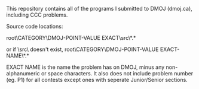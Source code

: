 This repository contains all of the programs I submitted to DMOJ (dmoj\.ca), including CCC problems\.


Source code locations:

root\\CATEGORY\\DMOJ-POINT-VALUE EXACT\\src\\\*\.\*

or if \\src\\ doesn't exist, root\\CATEGORY\\DMOJ-POINT-VALUE EXACT-NAME\\\*\.\*

EXACT NAME is the name the problem has on DMOJ, minus any non-alphanumeric or space characters\.
It also does not include problem number (eg\. P1) for all contests except ones with seperate Junior/Senior sections\.
